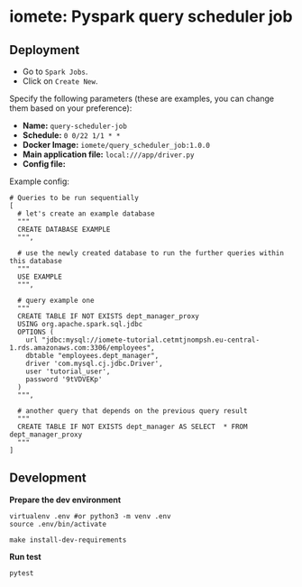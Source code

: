 # iomete: Pyspark query scheduler job

## Deployment

- Go to `Spark Jobs`.
- Click on `Create New`.

Specify the following parameters (these are examples, you can change them based on your preference):

- **Name:** `query-scheduler-job`
- **Schedule:** `0 0/22 1/1 * *`
- **Docker Image:** `iomete/query_scheduler_job:1.0.0`
- **Main application file:** `local:///app/driver.py`
- **Config file:**

Example config:
```hocon
# Queries to be run sequentially
[
  # let's create an example database
  """
  CREATE DATABASE EXAMPLE
  """,

  # use the newly created database to run the further queries within this database
  """
  USE EXAMPLE
  """,

  # query example one
  """
  CREATE TABLE IF NOT EXISTS dept_manager_proxy
  USING org.apache.spark.sql.jdbc
  OPTIONS (
    url "jdbc:mysql://iomete-tutorial.cetmtjnompsh.eu-central-1.rds.amazonaws.com:3306/employees",
    dbtable "employees.dept_manager",
    driver 'com.mysql.cj.jdbc.Driver',
    user 'tutorial_user',
    password '9tVDVEKp'
  )
  """,

  # another query that depends on the previous query result
  """
  CREATE TABLE IF NOT EXISTS dept_manager AS SELECT  * FROM dept_manager_proxy
  """
]
```

## Development

**Prepare the dev environment**

```shell
virtualenv .env #or python3 -m venv .env
source .env/bin/activate

make install-dev-requirements
```

**Run test**

```shell
pytest
```
